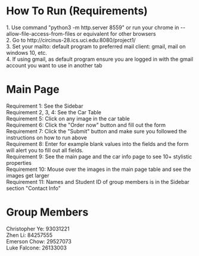 
<h1>How To Run (Requirements)</h1>
1. Use command "python3 -m http.server 8559" or run your chrome in --allow-file-access-from-files or equivalent for other browsers <br>
2. Go to http://circinus-28.ics.uci.edu:8080/project1/ <br>
3. Set your mailto: default program to preferred mail client: gmail, mail on windows 10, etc. <br> 
4. If using gmail, as default program ensure you are logged in with the gmail account you want to use in another tab <br>
<h1>Main Page</h1>
  Requirement 1: See the Sidebar <br>
  Requirement 2, 3, 4: See the Car Table <br>
  Requirement 5: Click on any image in the car table <br>
  Requirement 6: Click the "Order now" button and fill out the form <br>
  Requirement 7: Click the "Submit" button and make sure you followed the instructions on how to run above <br>
  Requirement 8: Enter for example blank values into the fields and the form will alert you to fill out all fields. <br>
  Requirement 9: See the main page and the car info page to see 10+ stylistic properties <br>
  Requirement 10: Mouse over the images in the main page table and see the images get larger <br> 
  Requirement 11: Names and Student ID of group members is in the Sidebar section "Contact Info" <br>
  
 <h1>Group Members</h1>
 Christopher Ye: 93031221 <br>
 Zhen Li: 84257555 <br>
 Emerson Chow: 29527073 <br>
 Luke Falcone: 26133003 <br>
